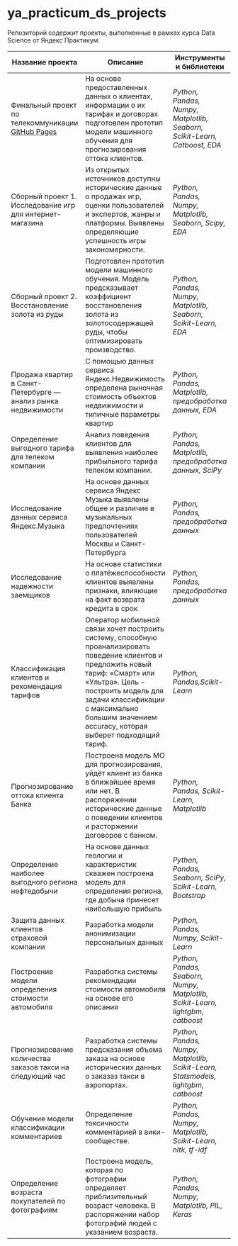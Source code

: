 # ya_practicum_ds_projects
Репозиторий содержит проекты, выполненные в рамках курса Data Science  от Яндекс Практикум.

| Название проекта | Описание | Инструменты и библиотеки | 
| --- | --- |--- | 
| Финальный проект по телекоммуникации [GitHub Pages](https://pages.github.com/) | На основе предоставленных данных о клиентах, информации о их тарифах и договорах подготовлен прототип модели машинного обучения для прогнозирования оттока клиентов. | _Python, Pandas, Numpy, Matplotlib, Seaborn, Scikit-Learn, Catboost, EDA_ | 
| Сборный проект 1. Исследование игр для интернет-магазина  | Из открытых источников доступны исторические данные о продажах игр, оценки пользователей и экспертов, жанры и платформы. Выявлены определяющие успешность игры закономерности. |  _Python, Pandas, Numpy, Matplotlib, Seaborn, Scipy, EDA_ |
| Сборный проект 2. Восстановление золота из руды | Подготовлен прототип модели машинного обучения. Модель  предсказывает коэффициент восстановления золота из золотосодержащей руды, чтобы оптимизировать производство. | _Python, Pandas, Numpy, Matplotlib, Seaborn, Scikit-Learn, EDA_ |
| Продажа квартир в Санкт-Петербурге — анализ рынка недвижимости | С помощью данных сервиса Яндекс.Недвижимость определена рыночная стоимость объектов недвижимости и типичные параметры квартир | _Python, Pandas, Matplotlib, предобработка данных, EDA_ |
| Определение выгодного тарифа для телеком компании | Анализ поведения клиентов для выявления наиболее прибыльного тарифа телеком компании. | _Python, Pandas, Matplotlib, предобработка данных, SciPy_|
| Исследование данных сервиса Яндекс.Музыка | На основе данных сервиса Яндекс Музыка выявлены общее и различие в музыкальных предпочтениях пользователей Москвы и Санкт-Петербурга | _Python, Pandas, предобработка данных_|
| Исследование надежности заемщиков | На основе статистики о платёжеспособности клиентов выявлены признаки, влияющие на факт возврата кредита в срок | _Python, Pandas, предобработка данных_ |
| Классификация клиентов и рекомендация тарифов | Оператор мобильной связи хочет построить систему, способную проанализировать поведение клиентов и предложить новый тариф: «Смарт» или «Ультра». Цель - построить модель для задачи классификации с максимально большим значением accuracy, которая выберет подходящий тариф.|  _Python, Pandas,Scikit-Learn_ |
| Прогнозирование оттока клиента Банка | Построена модель МО для прогнозирования, уйдёт клиент из банка в ближайшее время или нет. В распоряжении исторические данные о поведении клиентов и расторжении договоров с банком. | _Python, Pandas, Scikit-Learn, Matplotlib_ |
|Определение наиболее выгодного региона нефтедобычи | На основе данных геологии и характеристик скважен построена модель для определения региона, где добыча принесет наибольшую прибыль | _Python, Pandas, Seaborn,  SciPy, Scikit-Learn, Bootstrap_ |
| Защита данных клиентов страховой компании | Разработка модели анонимизации персональных данных| _Python, Pandas, Numpy, Scikit-Learn_ |
| Построение модели определения стоимости автомобиля | Разработка системы рекомендации стоимости автомобиля на основе его описания | _Python, Pandas, Seaborn,  Numpy, Matplotlib, Scikit-Learn, lightgbm, catboost_ |
| Прогнозирование количества заказов такси на следующий час | Разработка системы предсказания объема заказа на основе исторических данных о заказаз такси в аэропортах. | _Python, Pandas,  Numpy, Matplotlib,  Scikit-Learn, Statsmodels, lightgbm, catboost_ |
| Обучение модели классификации комментариев | Определение токсичности комментарией в вики-сообществе. | _Python, Pandas,  Numpy, Matplotlib,  Scikit-Learn, nltk, tf-idf_ |
| Определение возраста покупателей по фотографиям | Построена модель, которая по фотографии определяет приблизительный возраст человека. В распоряжении набор фотографий людей с указанием возраста. | _Python, Pandas,  Numpy, Matplotlib, PIL, Keras_ |
